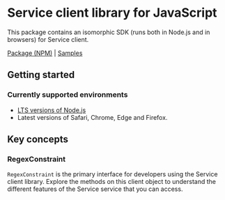 # Service client library for JavaScript

This package contains an isomorphic SDK (runs both in Node.js and in browsers) for Service client.



[Package (NPM)](https://www.npmjs.com/package/@msinternal/regex-constraint) |
[Samples](https://github.com/Azure-Samples/azure-samples-js-management)

## Getting started

### Currently supported environments

- [LTS versions of Node.js](https://nodejs.org/about/releases/)
- Latest versions of Safari, Chrome, Edge and Firefox.






## Key concepts

### RegexConstraint

`RegexConstraint` is the primary interface for developers using the Service client library. Explore the methods on this client object to understand the different features of the Service service that you can access.

